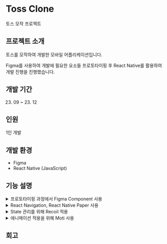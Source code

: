 # Toss Clone
토스 모작 프로젝트

## 프로젝트 소개
토스를 모작하여 개발한 모바일 어플리케이션입니다.



Figma를 사용하여 개발에 필요한 요소들 프로토타이핑 후 React Native를 활용하여 개발 진행을 진행했습니다.

## 개발 기간
23. 09 ~ 23. 12

## 인원
1인 개발

## 개발 환경
* Figma
* React Native (JavaScript)

## 기능 설명

<details>
	<summary>프로토타이핑 과정에서 Figma Component 사용</summary>
    
   
   
</details>


<details>
	<summary>React Navigation, React Native Paper 사용</summary>
    
   내용을 적어주세요.
   
</details>



<details>
	<summary>State 관리를 위해 Recoil 적용</summary>
    
   내용을 적어주세요.
   
</details>


<details>
	<summary>애니메이션 적용을 위해 Moti 사용</summary>
    
   내용을 적어주세요.
   
</details>

## 회고


